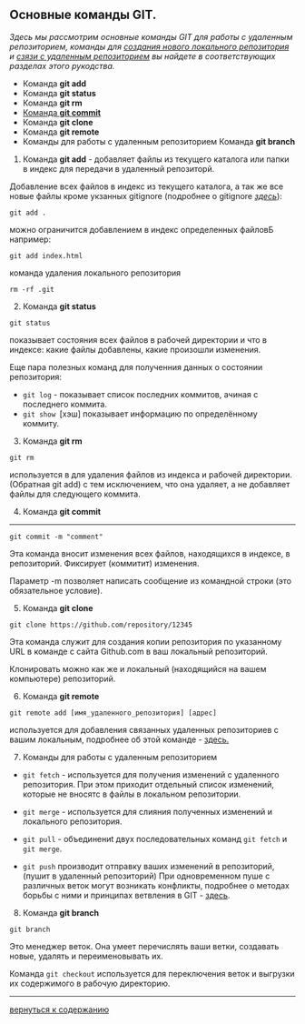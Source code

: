 ## Основные команды GIT.
_Здесь мы рассмотрим основные команды GIT для работы с удаленным репозиторием, команды для [создания нового локального репозитория](/local_repo.md) и [сзязи с удаленным репозиторием](/connect.md) вы найдете в соответствующих разделах этого рукодства._

+ Команда **git add**
+ Команда **git status**
+ Команда **git rm**
+ [Команда **git commit**](#команда-git-commit)
+ Команда **git clone**
+ Команда **git remote**
+ Команды для  работы с удаленным репозиторием
Команда **git branch**


1. Команда **git add** - добавляет файлы из текущего каталога или папки в индекс для передачи в удаленный репозиторй.

Добавление всех файлов в индекс из текущего каталога, а так же все новые файлы кроме укзанных gitignore
(подробнее о gitignore [_здесь_](/%D1%84%D0%B0%D0%B9%D0%BB%20.gitignoge.md)):
```
git add .
```
можно ограничится добавлением в индекс определенных файловБ например:
```
git add index.html
```
команда удаления локального репозитория
```
rm -rf .git
```


2. Команда **git status**

```
git status
```
 показывает состояния  всех файлов в рабочей директории и что в индексе: какие файлы добавлены, какие произошли изменения.

Еще пара полезных команд для полученния данных о состоянии репозитория:
  +  `git log` -  показывает список последних коммитов, ачиная с последнего коммита.
  + `git show `[хэш] показывает информацию по определённому коммиту.

3.  Команда **git rm**

```
git rm
```
 используется в  для удаления файлов из индекса и рабочей директории. (Обратная git add) с тем  исключением, что она удаляет, а не добавляет файлы для следующего коммита.
 
 4. Команда **git commit**
-----

```
git commit -m "comment"
```
Эта команда вносит изменения всех файлов, находящихся в индексе, в репозиторий. Фиксирует (коммитит) изменения.

Параметр -m позволяет написать сообщение из командной строки (это обязательное условие).

5. Команда **git clone**

```
git clone https://github.com/repository/12345
```

Эта команда служит для создания копии репозитория по указанному URL в команде с сайта Github.com в ваш локальный репозиторий.

Клонировать можно как же и локальный (находящийся на вашем компьютере) репозиторий.

6. Команда **git remote**

```
git remote add [имя_удаленного_репозитория] [адрес] 
```
используется для добавления связанных удаленных репозиториев c вашим локальным, подробнее об этой команде - [здесь.](/connect.md)

7. Команды для работы с удаленным репозиторием

  +  `git fetch` -  используется для получения изменений с удаленного репозитория. При этом приходит отдельный список изменений, которые не вносятс в файлы в локальном репозитории.

  + `git merge` - используется для слияния полученных изменений и локального репозитория.

  + `git pull` -   объединениt двух последовательных команд `git fetch` и `git merge`.

  + `git push` производит отправку ваших изменений в репозиторий, (пушит в удаленный репозиторий)
  При одновременном пуше с различных веток могут возникать конфликты, подробнее о методах борьбы с ними и принципах ветвления в GIT -  [здесь](/branches.md).

8.  Команда **git branch**

```
git branch
````
Это менеджер веток. Она умеет перечислять ваши ветки, создавать новые, удалять и переименовывать их.
  
Команда  `git checkout` используется для переключения веток и выгрузки их содержимого в рабочую директорию.

---

[вернуться к содержанию](./readme.md "read>me")